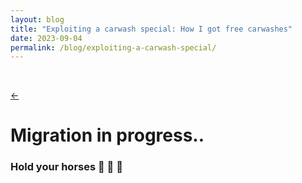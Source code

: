 ```yaml
---
layout: blog
title: "Exploiting a carwash special: How I got free carwashes"
date: 2023-09-04
permalink: /blog/exploiting-a-carwash-special/
---
```


<br/>

[<-](/blog.md)

# Migration in progress..

### Hold your horses 🐎 🐴 🏇